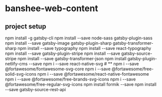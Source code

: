 # banshee-web-content

## project setup

npm install -g gatsby-cli
npm install --save node-sass gatsby-plugin-sass
npm install --save gatsby-image gatsby-plugin-sharp gatsby-transformer-sharp
npm install --save typography
npm install --save react-typography
npm install --save gatsby-plugin-stripe
npm install --save gatsby-source-stripe
npm install --save gatsby-transformer-json
npm install gatsby-plugin-netlify-cms --save
npm i --save react-native-svg # **
npm i --save @fortawesome/fontawesome-svg-core
npm i --save @fortawesome/free-solid-svg-icons
npm i --save @fortawesome/react-native-fontawesome
npm i --save @fortawesome/free-brands-svg-icons
npm i --save @fortawesome/free-regular-svg-icons
npm install formik --save
npm install --save gatsby-source-rest-api
